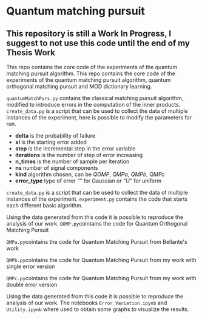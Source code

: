 # Quantum matching pursuit
## This repository is still a Work In Progress, I suggest to not use this code until the end of my Thesis Work

This repo contains the core code of the experiments of the quantum matching pursuit algorithm.
This repo contains the core code of the experiments of the quantum matching pursuit algorithm, quantum orthogonal matching pursuit and MOD dictionary learning.

`quantumMatchPurs.py` contains the classical matching pursuit algorithm, modified to introduce errors in the computation of the inner products.
`create_data.py` is a script that can be used to collect the data of multiple instances of the experiment, here is possible to modify the parameters for run.
- **delta** is the probability of failure
- **xi** is the starting error added
- **step** is the incremental step in the error variable
- **iterations** is the number of step of error increasing 
- **n_times** is the number of sample per iteration 
- **ns** number of signal components 
- **kind** algorithm chosen, can be *QOMP*, *QMPa*, *QMPb*, *QMPc*
- **error_type** type of error *""* for Gaussian or *"U"* for uniform

`create_data.py` is a script that can be used to collect the data of multiple instances of the experiment.
`experiment.py` contains the code that starts each different basic algorithm.

Using the data generated from this code it is possible to reproduce the analysis of our work.
`QOMP.py`cointains the code for Quantum Orthogonal Matching Pursuit

`QMPa.py`cointains the code for Quantum Matching Pursuit from Bellante's work

`QMPb.py`cointains the code for Quantum Matching Pursuit from my work with single error version

`QMPc.py`cointains the code for Quantum Matching Pursuit from my work with double error version

Using the data generated from this code it is possible to reproduce the analysis of our work.
The notebooks `Error Variation.ipynb` and `Utility.ipynb` where used to obtain some graphs to visualize the results.
